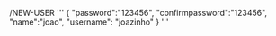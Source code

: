 /NEW-USER
'''
{
	"password":"123456",
	"confirmpassword":"123456",
	"name":"joao",
	"username": "joazinho"
}
'''
